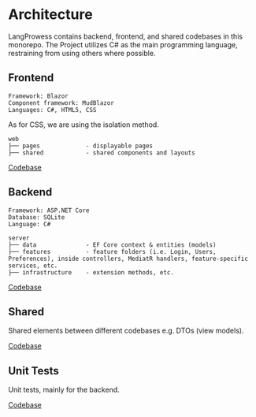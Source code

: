 # Architecture

LangProwess contains backend, frontend, and shared codebases in this monorepo.
The Project utilizes C# as the main programming language, restraining from using others where possible.

## Frontend

```
Framework: Blazor
Component framework: MudBlazor
Languages: C#, HTML5, CSS
```

As for CSS, we are using the isolation method.

```
web
├── pages             - displayable pages
├── shared            - shared components and layouts
```

[Codebase](src/LangProwess.Web/)

## Backend

```
Framework: ASP.NET Core
Database: SQLite
Language: C#
```

```
server
├── data              - EF Core context & entities (models)
├── features          - feature folders (i.e. Login, Users, Preferences), inside controllers, MediatR handlers, feature-specific services, etc.
├── infrastructure    - extension methods, etc.
```

[Codebase](src/LangProwess.Server/)

## Shared

Shared elements between different codebases e.g. DTOs (view models).

[Codebase](src/LangProwess.Shared/)

## Unit Tests

Unit tests, mainly for the backend.

[Codebase](tests/LangProwess.Server.Tests/)
